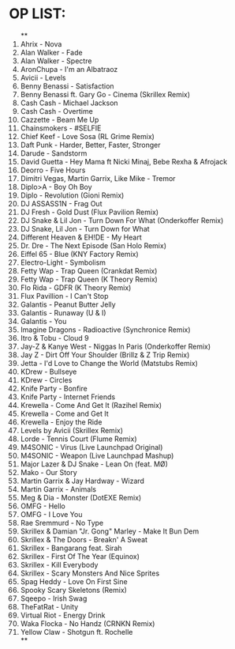 OP LIST: 
========
<ol>**
<li> Ahrix - Nova </li>
<li> Alan Walker - Fade </li>
<li> Alan Walker - Spectre </li>
<li> AronChupa - I'm an Albatraoz </li>
<li> Avicii - Levels </li>
<li> Benny Benassi - Satisfaction </li>
<li> Benny Benassi ft. Gary Go - Cinema (Skrillex Remix) </li>
<li> Cash Cash - Michael Jackson </li>
<li> Cash Cash - Overtime </li>
<li> Cazzette - Beam Me Up </li>
<li> Chainsmokers - #SELFIE </li>
<li> Chief Keef - Love Sosa (RL Grime Remix) </li>
<li> Daft Punk - Harder, Better, Faster, Stronger </li>
<li> Darude - Sandstorm </li>
<li> David Guetta - Hey Mama ft Nicki Minaj, Bebe Rexha & Afrojack </li>
<li> Deorro - Five Hours </li>
<li> Dimitri Vegas, Martin Garrix, Like Mike - Tremor </li>
<li> Diplo&GTA - Boy Oh Boy </li>
<li> Diplo - Revolution (Gioni Remix) </li>
<li> DJ ASSASS1N - Frag Out </li>
<li> DJ Fresh - Gold Dust (Flux Pavilion Remix) </li>
<li> DJ Snake & Lil Jon - Turn Down For What (Onderkoffer Remix) </li>
<li> DJ Snake, Lil Jon - Turn Down for What </li>
<li> Different Heaven & EH!DE - My Heart </li>
<li> Dr. Dre - The Next Episode (San Holo Remix) </li>
<li> Eiffel 65 - Blue (KNY Factory Remix) </li>
<li> Electro-Light - Symbolism </li>
<li> Fetty Wap - Trap Queen (Crankdat Remix) </li>
<li> Fetty Wap - Trap Queen (K Theory Remix) </li>
<li> Flo Rida - GDFR (K Theory Remix) </li>
<li> Flux Pavillion - I Can't Stop </li>
<li> Galantis - Peanut Butter Jelly </li>
<li> Galantis - Runaway (U & I) </li>
<li> Galantis - You </li>
<li> Imagine Dragons - Radioactive (Synchronice Remix) </li>
<li> Itro & Tobu - Cloud 9 </li>
<li> Jay-Z & Kanye West - Niggas In Paris (Onderkoffer Remix) </li>
<li> Jay Z - Dirt Off Your Shoulder (Brillz & Z Trip Remix) </li>
<li> Jetta - I'd Love to Change the World (Matstubs Remix) </li>
<li> KDrew - Bullseye </li>
<li> KDrew - Circles </li>
<li> Knife Party - Bonfire </li>
<li> Knife Party - Internet Friends </li>
<li> Krewella - Come And Get It (Razihel Remix) </li>
<li> Krewella - Come and Get It </li>
<li> Krewella - Enjoy the Ride </li>
<li> Levels by Avicii (Skrillex Remix) </li>
<li> Lorde - Tennis Court (Flume Remix) </li>
<li> M4SONIC - Virus (Live Launchpad Original) </li>
<li> M4SONIC - Weapon (Live Launchpad Mashup) </li>
<li> Major Lazer & DJ Snake - Lean On (feat. MØ) </li>
<li> Mako - Our Story </li>
<li> Martin Garrix & Jay Hardway - Wizard </li>
<li> Martin Garrix - Animals </li>
<li> Meg & Dia - Monster (DotEXE Remix) </li>
<li> OMFG - Hello </li>
<li> OMFG - I Love You </li>
<li> Rae Sremmurd - No Type </li>
<li> Skrillex & Damian "Jr. Gong" Marley - Make It Bun Dem </li>
<li> Skrillex & The Doors - Breakn' A Sweat </li>
<li> Skrillex - Bangarang feat. Sirah </li>
<li> Skrillex - First Of The Year (Equinox) </li>
<li> Skrillex - Kill Everybody </li>
<li> Skrillex - Scary Monsters And Nice Sprites </li>
<li> Spag Heddy - Love On First Sine </li>
<li> Spooky Scary Skeletons (Remix) </li>
<li> Sqeepo - Irish Swag </li>
<li> TheFatRat - Unity </li>
<li> Virtual Riot - Energy Drink </li>
<li> Waka Flocka - No Handz (CRNKN Remix) </li>
<li> Yellow Claw - Shotgun ft. Rochelle </li>
**</ol>
